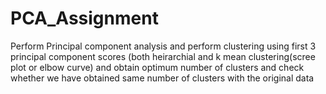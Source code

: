 # PCA_Assignment
Perform Principal component analysis and perform clustering using first  3 principal component scores (both heirarchial and k mean clustering(scree plot or elbow curve) and obtain  optimum number of clusters and check whether we have obtained same number of clusters with the original data  
